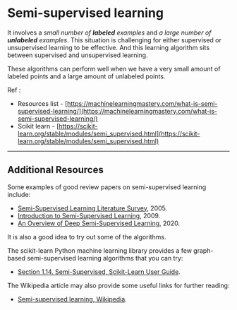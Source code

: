 # Semi-supervised learning

It involves a *small number of **labeled** examples* and *a large number of **unlabeled** examples*.
This situation is challenging for either supervised or unsupervised learning to be effective.
And this learning algorithm sits between supervised and unsupervised learning.
 

These algorithms can perform well when we have a very small amount of labeled points and a large amount of unlabeled points.

Ref :

- Resources list - [https://machinelearningmastery.com/what-is-semi-supervised-learning/](https://machinelearningmastery.com/what-is-semi-supervised-learning/)
- Scikit learn - [https://scikit-learn.org/stable/modules/semi_supervised.html](https://scikit-learn.org/stable/modules/semi_supervised.html)

---

## **Additional Resources**

Some examples of good review papers on semi-supervised learning include:

- [Semi-Supervised Learning Literature Survey](https://minds.wisconsin.edu/handle/1793/60444), 2005.
- [Introduction to Semi-Supervised Learning](https://www.morganclaypool.com/doi/abs/10.2200/S00196ED1V01Y200906AIM006), 2009.
- [An Overview of Deep Semi-Supervised Learning](https://arxiv.org/abs/2006.05278), 2020.

It is also a good idea to try out some of the algorithms.

The scikit-learn Python machine learning library provides a few graph-based semi-supervised learning algorithms that you can try:

- [Section 1.14. Semi-Supervised, Scikit-Learn User Guide](https://scikit-learn.org/stable/modules/label_propagation.html).

The Wikipedia article may also provide some useful links for further reading:

- [Semi-supervised learning, Wikipedia](https://en.wikipedia.org/wiki/Semi-supervised_learning).